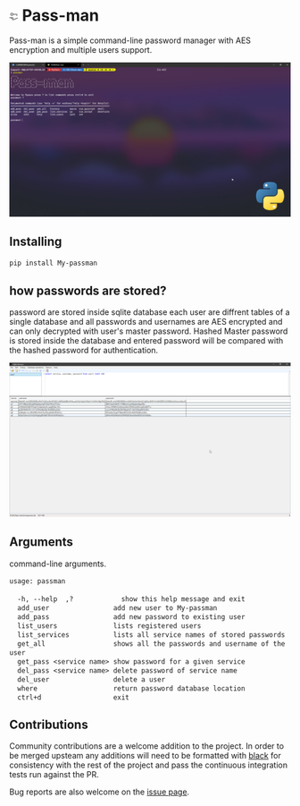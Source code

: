 # ![My-passman](assets/logo.png) Pass-man


Pass-man is a simple command-line password manager with AES encryption and multiple users support.



![screenshot](assets/sc.png)


## Installing

```
pip install My-passman
```
## how passwords are stored?

password are stored inside sqlite database each user are diffrent tables of a single
database and all passwords and usernames are AES encrypted and can only decrypted with user's master password. Hashed Master password is stored inside the database and entered password will be compared with the hashed password for authentication.

![database](assets/db.png)
## Arguments

command-line arguments.

```
usage: passman 

  -h, --help  ,?            show this help message and exit
  add_user                add new user to My-passman
  add_pass                add new password to existing user
  list_users              lists registered users
  list_services           lists all service names of stored passwords
  get_all                 shows all the passwords and username of the user
  get_pass <service name> show password for a given service        
  del_pass <service name> delete password of service name
  del_user                delete a user
  where                   return password database location
  ctrl+d                  exit
```

## Contributions

Community contributions are a welcome addition to the project. In order to be merged upsteam any additions will need to be formatted with [black](https://black.readthedocs.io) for consistency with the rest of the project and pass the continuous integration tests run against the PR.

Bug reports are also welcome on the [issue page](https://github.com/SampathHN/My-passman/issues).
